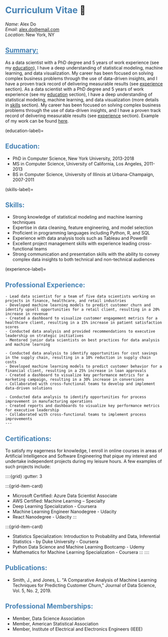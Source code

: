 # <span style="color:SteelBlue">Curriculum Vitae</span> 📇

*Name*: Alex Do</span></br>
*Email*: alex.do@email.com</br>
*Location*: New York, NY</br>

## <span style="color:SteelBlue"><u>Summary:</u></span>

As a data scientist with a PhD degree and 5 years of work experience (see my [education](education-label)), I have a deep understanding of statistical modeling, machine learning, and data visualization. My career has been focused on solving complex business problems through the use of data-driven insights, and I have a proven track record of delivering measurable results (see [experience](experience-label) section). As a data scientist with a PhD degree and 5 years of work experience (see my [education](education-label) section), I have a deep understanding of statistical modeling, machine learning, and data visualization (more details in [skills](skills-label) section). My career has been focused on solving complex business problems through the use of data-driven insights, and I have a proven track record of delivering measurable results (see [experience](experience-label) section). Example of my work can be found [here](./analysis_example.ipynb).


(education-label)= 
## <span style="color:SteelBlue">Education:</span> 

- PhD in Computer Science, New York University, 2013-2018
- MS in Computer Science, University of California, Los Angeles, 2011-2013
- BS in Computer Science, University of Illinois at Urbana-Champaign, 2007-2011

(skills-label)=
## <span style="color:SteelBlue">Skills:</span> 

- Strong knowledge of statistical modeling and machine learning techniques
- Expertise in data cleaning, feature engineering, and model selection
- Proficient in programming languages including Python, R, and SQL
- Experience with data analysis tools such as Tableau and PowerBI
- Excellent project management skills with experience leading cross-functional teams
- Strong communication and presentation skills with the ability to convey complex data insights to both technical and non-technical audiences

(experience-label)=
## <span style="color:SteelBlue">Professional Experience:</span> 

```{dropdown} **Data Scientist, ABC Corporation, New York, NY, 2018-present** &nbsp;📊
- Lead data scientist for a team of five data scientists working on projects in finance, healthcare, and retail industries
- Developed machine learning models to predict customer churn and identify upsell opportunities for a retail client, resulting in a 20% increase in revenue
- Created a dashboard to visualize customer engagement metrics for a healthcare client, resulting in a 15% increase in patient satisfaction scores
- Conducted data analysis and provided recommendations to executive leadership on strategic initiatives
- Mentored junior data scientists on best practices for data analysis and machine learning
```
```{dropdown} **Data Scientist, XYZ Corporation, Los Angeles, CA, 2016-2018** &nbsp;📈
- Conducted data analysis to identify opportunities for cost savings in the supply chain, resulting in a 10% reduction in supply chain costs
- Developed machine learning models to predict customer behavior for a financial client, resulting in a 25% increase in loan approvals
- Created a dashboard to visualize key performance metrics for a marketing campaign, resulting in a 30% increase in conversions
- Collaborated with cross-functional teams to develop and implement data-driven solutions
```
```{dropdown} **Data Analyst, DEF Corporation, Urbana-Champaign, IL, 2011-2016** &nbsp;📉
- Conducted data analysis to identify opportunities for process improvement in manufacturing operations
- Created reports and dashboards to visualize key performance metrics for executive leadership
- Collaborated with cross-functional teams to implement process improvements
---
```

## <span style="color:SteelBlue">Certifications:</span> 

To satisfy my eagerness for knowledge, I enroll in online courses in areas of Artificial Intelligence and Software Engineering that pique my interest and undertake independent projects during my leisure hours. A few examples of such projects include:

::::{grid}
:gutter: 3

:::{grid-item-card} 
- Microsoft Certified: Azure Data Scientist Associate
- AWS Certified: Machine Learning – Specialty
- Deep Learning Specialization - Coursera
- Machine Learning Engineer Nanodegree - Udacity
- React Nanodegree - Udacity
:::

:::{grid-item-card} 
- Statistics Specialization: Introduction to Probability and Data, Inferential Statistics - by Duke University - Coursera
- Python Data Science and Machine Learning Bootcamp - Udemy
- Mathematics for Machine Learning Specialization - Coursera
:::
::::

## <span style="color:SteelBlue">Publications:</span> 

- Smith, J., and Jones, L. "A Comparative Analysis of Machine Learning Techniques for Predicting Customer Churn," Journal of Data Science, Vol. 5, No. 2, 2019.

## <span style="color:SteelBlue">Professional Memberships:</span> 

- Member, Data Science Association
- Member, American Statistical Association
- Member, Institute of Electrical and Electronics Engineers (IEEE)
